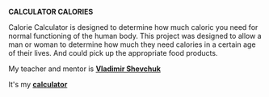 
**CALCULATOR CALORIES**


Calorie Calculator is designed to determine how much caloric you need for normal functioning of the human body.
This project was designed to allow a man or woman to determine how much they need calories in a certain age of their lives. 
And could pick up the appropriate food products.


My teacher and mentor is **[Vladimir Shevchuk](https://github.com/dosandk)**


It's my **[calculator](https://reboot-ua.github.io/CalculatorCalories/)**
